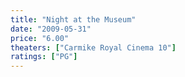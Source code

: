 ```yaml
---
title: "Night at the Museum"
date: "2009-05-31"
price: "6.00"
theaters: ["Carmike Royal Cinema 10"]
ratings: ["PG"]
---
```

